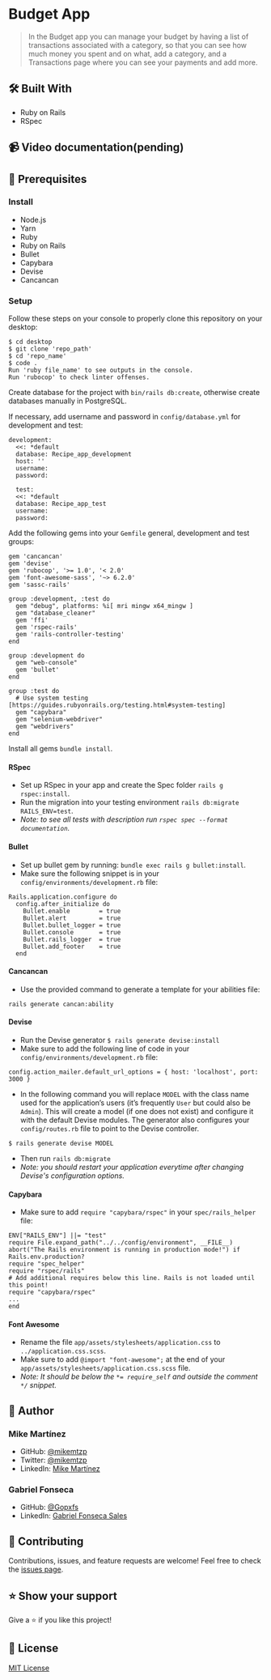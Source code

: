 # Budget App
> In the Budget app you can manage your budget by having a list of transactions associated with a category, so that you can see how much money you spent and on what, add a category, and a Transactions page where you can see your payments and add more. 

## 🛠️ Built With

- Ruby on Rails
- RSpec

## 📹 Video documentation(pending)

## 🧮 Prerequisites

### Install
- Node.js
- Yarn
- Ruby
- Ruby on Rails
- Bullet
- Capybara
- Devise
- Cancancan

### Setup

Follow these steps on your console to properly clone this repository on your desktop:

```
$ cd desktop
$ git clone 'repo_path'
$ cd 'repo_name'
$ code .
Run 'ruby file_name' to see outputs in the console.
Run 'rubocop' to check linter offenses.
```

Create database for the project with `bin/rails db:create`, otherwise create databases manually in PostgreSQL.

If necessary, add username and password in `config/database.yml` for development and test:
```
development:
  <<: *default
  database: Recipe_app_development
  host: ''
  username:
  password:
  
  test:
  <<: *default
  database: Recipe_app_test
  username:
  password:
```

Add the following gems into your `Gemfile` general, development and test groups:
```
gem 'cancancan'
gem 'devise'
gem 'rubocop', '>= 1.0', '< 2.0'
gem 'font-awesome-sass', '~> 6.2.0'
gem 'sassc-rails'
```

```
group :development, :test do
  gem "debug", platforms: %i[ mri mingw x64_mingw ]
  gem "database_cleaner"
  gem 'ffi'
  gem 'rspec-rails'
  gem 'rails-controller-testing'
end
```

```
group :development do
  gem "web-console"
  gem 'bullet'
end
```

```
group :test do
  # Use system testing [https://guides.rubyonrails.org/testing.html#system-testing]
  gem "capybara"
  gem "selenium-webdriver"
  gem "webdrivers"
end
```

Install all gems `bundle install`.

#### RSpec

- Set up RSpec in your app and create the Spec folder `rails g rspec:install`.
- Run the migration into your testing environment `rails db:migrate RAILS_ENV=test`.
- _Note: to see all tests with description run `rspec spec --format documentation`._

#### Bullet

- Set up bullet gem by running: `bundle exec rails g bullet:install`.
- Make sure the following snippet is in your `config/environments/development.rb` file:

```
Rails.application.configure do
  config.after_initialize do
    Bullet.enable        = true
    Bullet.alert         = true
    Bullet.bullet_logger = true
    Bullet.console       = true
    Bullet.rails_logger  = true
    Bullet.add_footer    = true
  end
```

#### Cancancan

- Use the provided command to generate a template for your abilities file:
```
rails generate cancan:ability
```

#### Devise

- Run the Devise generator `$ rails generate devise:install`
- Make sure to add the following line of code in your `config/environments/development.rb` file:

```
config.action_mailer.default_url_options = { host: 'localhost', port: 3000 }
```

- In the following command you will replace `MODEL` with the class name used for the application’s users (it’s frequently `User` but could also be `Admin`). This will create a model (if one does not exist) and configure it with the default Devise modules. The generator also configures your `config/routes.rb` file to point to the Devise controller.

```
$ rails generate devise MODEL
```

- Then run `rails db:migrate`
- _Note: you should restart your application everytime after changing Devise's configuration options._

#### Capybara

- Make sure to add `require "capybara/rspec"` in your `spec/rails_helper` file:

```
ENV["RAILS_ENV"] ||= "test"
require File.expand_path("../../config/environment", __FILE__)
abort("The Rails environment is running in production mode!") if Rails.env.production?
require "spec_helper"
require "rspec/rails"
# Add additional requires below this line. Rails is not loaded until this point!
require "capybara/rspec"
...
end
```

#### Font Awesome

- Rename the file `app/assets/stylesheets/application.css` to `../application.css.scss`.
- Make sure to add `@import "font-awesome";` at the end of your `app/assets/stylesheets/application.css.scss` file.
- _Note: It should be below the `*= require_self` and outside the comment `*/` snippet._

## 👤 Author

### Mike Martínez

- GitHub: [@mikemtzp](https://github.com/mikemtzp)
- Twitter: [@mikemtzp](https://twitter.com/mikemtzp)
- LinkedIn: [Mike Martínez](https://www.linkedin.com/in/mike-mart%C3%ADnez/)

### Gabriel Fonseca

- GitHub: [@Gopxfs](https://github.com/Gopxfs)
- LinkedIn: [Gabriel Fonseca Sales](https://www.linkedin.com/in/gabriel-fonseca-sales/)

## 🤝 Contributing

Contributions, issues, and feature requests are welcome!
Feel free to check the [issues page](https://github.com/mikemtzp/Recipe_app/issues).

## ⭐️ Show your support

Give a ⭐️ if you like this project!

## 📝 License

[MIT License](https://github.com/mikemtzp/Recipe_app/blob/dev/LICENSE)

